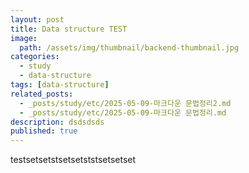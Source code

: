 ```yaml
---
layout: post
title: Data structure TEST
image: 
  path: /assets/img/thumbnail/backend-thumbnail.jpg
categories:
  - study
  - data-structure
tags: [data-structure]
related_posts:
  - _posts/study/etc/2025-05-09-마크다운 문법정리2.md
  - _posts/study/etc/2025-05-09-마크다운 문법정리.md
description: dsdsdsds
published: true
---
```


testsetsetstsetsetststsetsetset